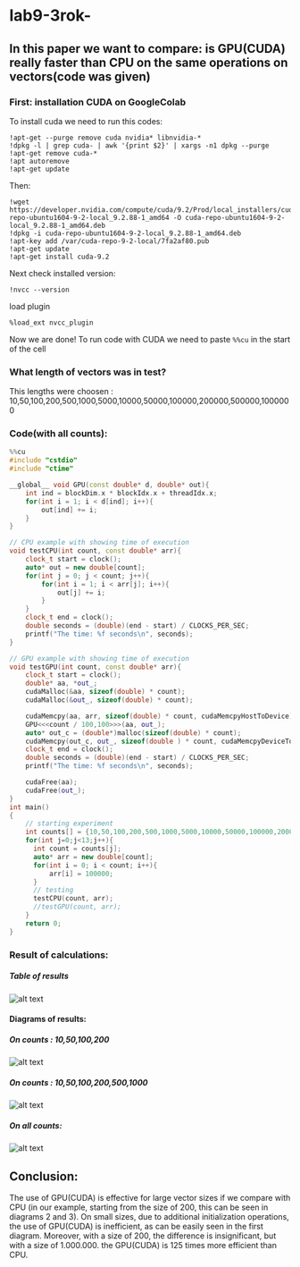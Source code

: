 # lab9-3rok-
## In this paper we want to compare: is GPU(CUDA) really faster than CPU on the same operations on vectors(code was given)
### First: installation CUDA on GoogleColab 
To install cuda we need to run this codes:
```
!apt-get --purge remove cuda nvidia* libnvidia-*
!dpkg -l | grep cuda- | awk '{print $2}' | xargs -n1 dpkg --purge
!apt-get remove cuda-*
!apt autoremove
!apt-get update
```
Then:
```
!wget https://developer.nvidia.com/compute/cuda/9.2/Prod/local_installers/cuda-repo-ubuntu1604-9-2-local_9.2.88-1_amd64 -O cuda-repo-ubuntu1604-9-2-local_9.2.88-1_amd64.deb
!dpkg -i cuda-repo-ubuntu1604-9-2-local_9.2.88-1_amd64.deb
!apt-key add /var/cuda-repo-9-2-local/7fa2af80.pub
!apt-get update
!apt-get install cuda-9.2
```
Next check installed version:
```
!nvcc --version
```
load plugin
```
%load_ext nvcc_plugin
```
Now we are done! To run code with CUDA we need to paste  ```%%cu``` in the start of the cell 

### What length of vectors was in test?
This lengths were choosen : 10,50,100,200,500,1000,5000,10000,50000,100000,200000,500000,1000000

### Code(with all counts):
```c++
%%cu
#include "cstdio"
#include "ctime"

__global__ void GPU(const double* d, double* out){
    int ind = blockDim.x * blockIdx.x + threadIdx.x;
    for(int i = 1; i < d[ind]; i++){
        out[ind] += i;
    }
}

// CPU example with showing time of execution
void testCPU(int count, const double* arr){
    clock_t start = clock();
    auto* out = new double[count];
    for(int j = 0; j < count; j++){
        for(int i = 1; i < arr[j]; i++){
            out[j] += i;
        }
    }
    clock_t end = clock();
    double seconds = (double)(end - start) / CLOCKS_PER_SEC;
    printf("The time: %f seconds\n", seconds);
}

// GPU example with showing time of execution
void testGPU(int count, const double* arr){
    clock_t start = clock();
    double* aa, *out_;
    cudaMalloc(&aa, sizeof(double) * count);
    cudaMalloc(&out_, sizeof(double) * count);

    cudaMemcpy(aa, arr, sizeof(double) * count, cudaMemcpyHostToDevice);
    GPU<<<count / 100,100>>>(aa, out_);
    auto* out_c = (double*)malloc(sizeof(double) * count);
    cudaMemcpy(out_c, out_, sizeof(double ) * count, cudaMemcpyDeviceToHost);
    clock_t end = clock();
    double seconds = (double)(end - start) / CLOCKS_PER_SEC;
    printf("The time: %f seconds\n", seconds);

    cudaFree(aa);
    cudaFree(out_);
}
int main()
{
    // starting experiment 
    int counts[] = {10,50,100,200,500,1000,5000,10000,50000,100000,200000,500000,1000000};
    for(int j=0;j<13;j++){
      int count = counts[j];
      auto* arr = new double[count];
      for(int i = 0; i < count; i++){
          arr[i] = 100000;
      }
      // testing
      testCPU(count, arr);
      //testGPU(count, arr);
    }
    return 0;
}
```

### Result of calculations:
##### Table of results
![alt text](https://github.com/Poludzen/lab9-3rok-/blob/main/images/cuda_vs_cpu_table.jpg?raw=True "Results")
#### Diagrams of results:
##### On counts : 10,50,100,200
![alt text](https://github.com/Poludzen/lab9-3rok-/blob/main/images/cuda_vs_cpu_time-1.jpg?raw=True "Diagram 1")
##### On counts : 10,50,100,200,500,1000
![alt text](https://github.com/Poludzen/lab9-3rok-/blob/main/images/cuda_vs_cpu_time-2.jpg?raw=True "Diagram 2")
##### On all counts:
![alt text](https://github.com/Poludzen/lab9-3rok-/blob/main/images/cuda_vs_cpu_time-3.jpg?raw=True "Diagram 3")

## Conclusion:
The use of GPU(CUDA) is effective for large vector sizes if we compare with CPU (in our example, starting from the size of 200, this can be seen in diagrams 2 and 3). On small sizes, due to additional initialization operations, the use of GPU(CUDA) is inefficient, as can be easily seen in the first diagram. Moreover, with a size of 200, the difference is insignificant, but with a size of 1.000.000. the GPU(CUDA) is 125 times more efficient than CPU.

